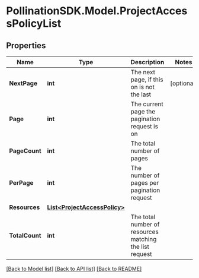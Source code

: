 
# PollinationSDK.Model.ProjectAccessPolicyList

## Properties

Name | Type | Description | Notes
------------ | ------------- | ------------- | -------------
**NextPage** | **int** | The next page, if this on is not the last | [optional] 
**Page** | **int** | The current page the pagination request is on | 
**PageCount** | **int** | The total number of pages | 
**PerPage** | **int** | The number of pages per pagination request | 
**Resources** | [**List&lt;ProjectAccessPolicy&gt;**](ProjectAccessPolicy.md) |  | 
**TotalCount** | **int** | The total number of resources matching the list request | 

[[Back to Model list]](../README.md#documentation-for-models)
[[Back to API list]](../README.md#documentation-for-api-endpoints)
[[Back to README]](../README.md)

